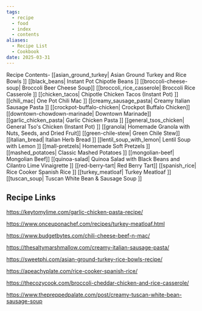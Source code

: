 ```yaml
---
tags:
  - recipe
  - food
  - index
  - contents
aliases:
  - Recipe List
  - Cookbook
date: 2025-03-31
---
```

Recipe Contents-
[[asian_ground_turkey|  Asian Ground Turkey and Rice Bowls  ]]
[[black_beans|  Instant Pot Chipotle Beans  ]]
[[broccoli-cheese-soup|   Broccoli Beer Cheese Soup]]
[[broccoli_rice_casserole|  Broccoli Rice Casserole  ]]
[[chicken_tacos|  Chipotle Chicken Tacos (Instant Pot)  ]]
[[chili_mac|  One Pot Chili Mac  ]]
[[creamy_sausage_pasta|  Creamy Italian Sausage Pasta  ]]
[[crockpot-buffalo-chicken|   Crockpot Buffalo Chicken]]
[[downtown-chowdown-marinade|   Downtown Marinade]]
[[garlic_chicken_pasta|  Garlic Chicken Pasta  ]]
[[general_tsos_chicken|  General Tso's Chicken (Instant Pot)  ]]
[[granola|  Homemade Granola with Nuts, Seeds, and Dried Fruit]]
[[green-chile-stew|   Green Chile Stew]]
[[italian_bread|  Italian Herb Bread  ]]
[[lentil_soup_with_lemon|  Lentil Soup with Lemon  ]]
[[mall-pretzels|  Homemade Soft Pretzels  ]]
[[mashed_potatoes|  Classic Mashed Potatoes  ]]
[[mongolian-beef|   Mongolian Beef]]
[[quinoa-salad|  Quinoa Salad with Black Beans and Cilantro Lime Vinaigrette  ]]
[[red-berry-tart|   Red Berry Tart]]
[[spanish_rice|  Rice Cooker Spanish Rice  ]]
[[turkey_meatloaf|  Turkey Meatloaf  ]]
[[tuscan_soup|  Tuscan White Bean & Sausage Soup  ]]



## Recipe Links

https://keytomylime.com/garlic-chicken-pasta-recipe/

https://www.onceuponachef.com/recipes/turkey-meatloaf.html

https://www.budgetbytes.com/chili-cheese-beef-n-mac/

https://thesaltymarshmallow.com/creamy-italian-sausage-pasta/

https://sweetphi.com/asian-ground-turkey-rice-bowls-recipe/

https://apeachyplate.com/rice-cooker-spanish-rice/

https://thecozycook.com/broccoli-cheddar-chicken-and-rice-casserole/

https://www.thepreppedpalate.com/post/creamy-tuscan-white-bean-sausage-soup
